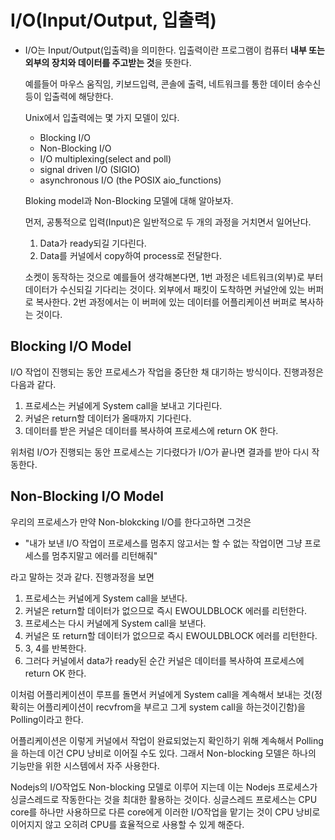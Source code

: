 # I/O(Input/Output, 입출력)
- I/O는 Input/Output(입출력)을 의미한다. 입출력이란 프로그램이 컴퓨터 **내부 또는 외부의 장치와 데이터를 주고받는 것**을 뜻한다.

    예를들어 마우스 움직임, 키보드입력, 콘솔에 출력, 네트워크를 통한 데이터 송수신 등이 입출력에 해당한다.

    Unix에서 입출력에는 몇 가지 모델이 있다.
    - Blocking I/O
    - Non-Blocking I/O
    - I/O multiplexing(select and poll)
    - signal driven I/O (SIGIO)
    - asynchronous I/O (the POSIX aio_functions)

    Bloking model과 Non-Blocking 모델에 대해 알아보자.

    먼저, 공통적으로 입력(Input)은 일반적으로 두 개의 과정을 거치면서 일어난다.
    1. Data가 ready되길 기다린다.
    2. Data를 커널에서 copy하여 process로 전달한다.

    소켓이 동작하는 것으로 예를들어 생각해본다면, 1번 과정은 네트워크(외부)로 부터 데이터가 수신되길 기다리는 것이다. 외부에서 패킷이 도착하면 커널안에 있는 버퍼로 복사한다. 2번 과정에서는 이 버퍼에 있는 데이터를 어플리케이션 버퍼로 복사하는 것이다.

## Blocking I/O Model
I/O 작업이 진행되는 동안 프로세스가 작업을 중단한 채 대기하는 방식이다. 진행과정은 다음과 같다.
1. 프로세스는 커널에게 System call을 보내고 기다린다.
2. 커널은 return할 데이터가 올때까지 기다린다.
3. 데이터를 받은 커널은 데이터를 복사하여 프로세스에 return OK 한다.

위처럼 I/O가 진행되는 동안 프로세스는 기다렸다가 I/O가 끝나면 결과를 받아 다시 작동한다.

## Non-Blocking I/O Model
우리의 프로세스가 만약 Non-blokcking I/O를 한다고하면 그것은 
- "내가 보낸 I/O 작업이 프로세스를 멈추지 않고서는 할 수 없는 작업이면 그냥 프로세스를 멈추지말고 에러를 리턴해줘" 

라고 말하는 것과 같다. 진행과정을 보면
1. 프로세스는 커널에게 System call을 보낸다.
2. 커널은 return할 데이터가 없으므로 즉시 EWOULDBLOCK 에러를 리턴한다.
3. 프로세스는 다시 커널에게 System call을 보낸다.
4. 커널은 또 return할 데이터가 없으므로 즉시 EWOULDBLOCK 에러를 리턴한다.
5. 3, 4를 반복한다.
6. 그러다 커널에서 data가 ready된 순간 커널은 데이터를 복사하여 프로세스에 return OK 한다.

이처럼 어플리케이션이 루프를 돌면서 커널에게 System call을 계속해서 보내는 것(정확히는 어플리케이션이 recvfrom을 부르고 그게 system call을 하는것이긴함)을 Polling이라고 한다.

어플리케이션은 이렇게 커널에서 작업이 완료되었는지 확인하기 위해 계속해서 Polling을 하는데 이건 CPU 낭비로 이어질 수도 있다. 그래서 Non-blocking 모델은 하나의 기능만을 위한 시스템에서 자주 사용한다.

Nodejs의 I/O작업도 Non-blocking 모델로 이루어 지는데 이는 Nodejs 프로세스가 싱글스레드로 작동한다는 것을 최대한 활용하는 것이다. 싱글스레드 프로세스는 CPU core를 하나만 사용하므로 다른 core에게 이러한 I/O작업을 맡기는 것이 CPU 낭비로 이어지지 않고 오히려 CPU를 효율적으로 사용할 수 있게 해준다.
